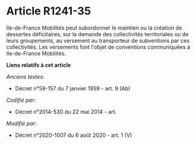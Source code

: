 # Article R1241-35

Ile-de-France Mobilités peut subordonner le maintien ou la création de dessertes déficitaires, sur la demande des
collectivités territoriales ou de leurs groupements, au versement au transporteur de subventions par ces collectivités. Les
versements font l'objet de conventions communiquées à Ile-de-France Mobilités.

**Liens relatifs à cet article**

_Anciens textes_:

  - Décret n°59-157 du 7 janvier 1959 - art. 9 (Ab)

_Codifié par_:

  - Décret n°2014-530 du 22 mai 2014 - art.

_Modifié par_:

  - Décret n°2020-1007 du 6 août 2020 - art. 1 (V)
